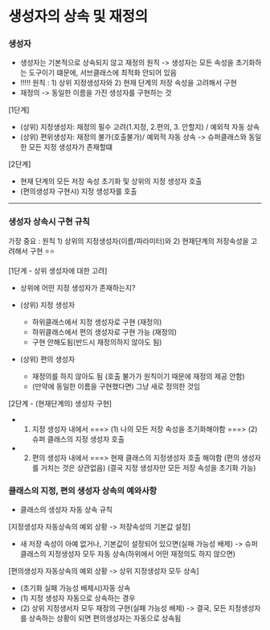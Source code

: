 # 생성자의 상속 및 재정의

### 생성자
* 생성자는 기본적으로 상속되지 않고 재정의 원칙
  -> 생성자는 모든 속성을 초기화하는 도구이기 떄문에, 서브클래스에 최적화 안되어 있음
* !!!!! 원칙 : 1) 상위 지정생성자와 2) 현재 단계의 저장 속성을 고려해서 구현
* 재정의 -> 동일한 이름을 가진 생성자를 구현하는 것

[1단계]
* (상위) 지정생성자: 재정의 필수 고려(1.지정, 2.편의, 3. 안할지) / 예외적 자동 상속
* (상위) 편위생성자: 재정의 불가(호출불가)/ 예외적 자동 상속
   -> 슈퍼클래스와 동일한 모든 지정 생성자가 존재할떄

[2단계]
* 현재 단계의 모든 저장 속성 초기화 및 상위의 지정 생성자 호출
* (편의생성자 구현시) 지정 생성자를 호출

---------------

### 생성자 상속시 구현 규칙
가장 중요 : 원칙 1) 상위의 지정생성자(이름/파라미터)와 2) 현재단계의 저장속성을 고려해서 구현 ⭐️⭐️

[1단계 - 상위 생성자에 대한 고려]

 - 상위에 어떤 지정 생성자가 존재하는지?   
 - (상위) 지정 생성자
     *  하위클래스에서 지정 생성자로 구현 (재정의)    
     *  하위클래스에서 편의 생성자로 구현 가능 (재정의)    
     *  구현 안해도됨(반드시 재정의하지 않아도 됨)   

 - (상위) 편의 생성자
     * 재정의를 하지 않아도 됨 (호출 불가가 원칙이기 때문에 재정의 제공 안함)   
     * (만약에 동일한 이름을 구현했다면) 그냥 새로 정의한 것임    


[2단계 - (현재단계의) 생성자 구현]

 - 1) 지정 생성자 내에서
     ===> (1) 나의 모든 저장 속성을 초기화해야함
     ===> (2) 슈퍼 클래스의 지정 생성자 호출

 - 2) 편의 생성자 내에서
      ===> 현재 클래스의 지정생성자 호출 해야함 (편의 생성자를 거치는 것은 상관없음)
          (결국 지정 생성자만 모든 저장 속성을 초기화 가능)

### 클래스의 지정, 편의 생성자 상속의 예와사항
* 클래스의 생성자 자동 상속 규칙

[지정생성자 자동상속의 예외 상황 -> 저장속성의 기본값 설정]
* 새 저장 속성이 아예 없거나, 기본값이 설정되어 있으면(실패 가능성 배제) -> 슈퍼클래스의 지정생성자 모두 자동 상속(하위에서 어떤 재정의도 하지 않으면)

[편의생성자 자동상속의 예외 상황 -> 상위 지정생성자 모두 상속]
* (초기화 실패 가능성 배제시)자동 상속
* (1) 지정 생성자 자동으로 상속하는 경우
* (2) 상위 지정생서자 모두 재정의 구현(실패 가능성 배제)
-> 결국, 모든 지정생성자를 상속하는 상황이 되면 편의생성자는 자동으로 상속됨

```Swift

```


  
     

